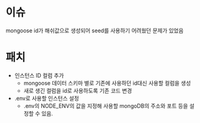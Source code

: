 # 이슈
mongoose id가 해쉬값으로 생성되어 seed를 사용하기 어려웠던 문제가 있었음

# 패치
- 인스턴스 ID 컬럼 추가
  - mongoose 데이터 스키마 별로 기존에 사용하던 id대신 사용할 컬럼을 생성
  - 새로 생긴 컬럼을 id로 사용하도록 기존 코드 변경
- .env로 사용할 인스턴스 설정
  - .env의 NODE_ENV의 값을 지정해 사용할 mongoDB의 주소와 포트 등을 설정할 수 있음.
